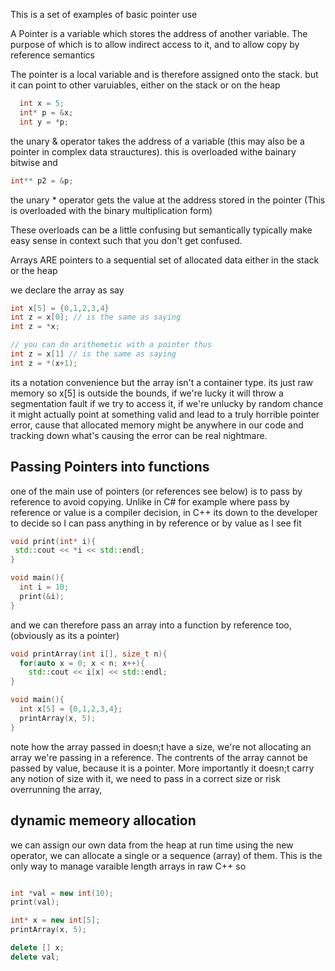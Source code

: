 This is a set of examples of basic pointer use

A Pointer is a variable which stores the address of another variable. The purpose of which is to allow indirect access to it, and to allow copy by reference semantics 

The pointer is a local variable and is therefore assigned onto the stack. but it can point to other varuiables, either on the stack or on the heap
```c++
  int x = 5;
  int* p = &x;
  int y = *p;
```

the unary & operator takes the address of a variable (this may also be a pointer in complex data strauctures). this is overloaded withe bainary bitwise and 
```c++
int** p2 = &p;
```

the unary * operator gets the value at the address stored in the pointer (This is overloaded with the binary multiplication form)

These overloads can be a little confusing but semantically typically make easy sense in context such that you don't get confused. 


Arrays ARE pointers to a sequential set of allocated data either in the stack or the heap

we declare the array as say
```c++
int x[5] = {0,1,2,3,4}  
int z = x[0]; // is the same as saying 
int z = *x;

// you can do arithemetic with a pointer thus
int z = x[1] // is the same as saying
int z = *(x+1);
```

its a notation convenience but the array isn't a container type. its just raw memory 
so x[5] is outside the bounds, if we're lucky it will throw a segmentation fault if we try to access it, if we're unlucky by random chance it might actually point at something valid and lead to
a truly horrible pointer error, cause that allocated memory might be anywhere in our code and tracking down what's causing the error can be real nightmare. 

## Passing Pointers into functions

one of the main use of pointers (or references see below) is to pass by reference to avoid copying. Unlike in C# for example where pass by reference or value is a compiler decision,
in C++ its down to the developer to decide so I can pass anything in by reference or by value as I see fit

```c++
void print(int* i){
 std::cout << *i << std::endl;
}

void main(){
  int i = 10;
  print(&i);
}
```

and we can therefore pass an array into a function by reference too, (obviously as its a pointer)
```c++
void printArray(int i[], size_t n){
  for(auto x = 0; x < n; x++){
    std::cout << i[x] << std::endl;
}

void main(){
  int x[5] = {0,1,2,3,4};
  printArray(x, 5);
}
```

note how the array passed in doesn;t have a size, we're not allocating an array we're passing in a reference. The contrents of the array cannot be passed by value, because it is a pointer. More importantly it 
doesn;t carry any notion of size with it, we need to pass in a correct size or risk overrunning the array, 

## dynamic memeory allocation

we can assign our own data from the heap at run time using the new operator, we can allocate a single or a sequence (array) of them. This is the only way to manage varaible length arrays in raw C++ so

```c++

int *val = new int(10);
print(val);

int* x = new int[5];
printArray(x, 5);

delete [] x;
delete val;

```







